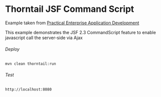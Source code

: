Thorntail JSF Command Script
=====================================

Example taken from [Practical Enterprise Application Development](http://www.itbuzzpress.com/ebooks/java-ee-7-development-on-wildfly.html)

This example demonstrates the JSF 2.3 CommandScript feature to enable javascript call the server-side via Ajax

###### Deploy
```shell
mvn clean thorntail:run
```
###### Test
```shell
http://localhost:8080 
```
 
